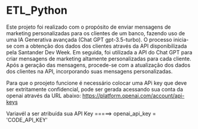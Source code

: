 # ETL_Python

Este projeto foi realizado com o propósito de enviar mensagens de marketing personalizadas para os clientes de um banco, fazendo uso de uma IA Generativa avançada (Chat GPT gpt-3.5-turbo).
O processo inicia-se com a obtenção dos dados dos clientes através da API disponibilizada pela Santander Dev Week. Em seguida, foi utilizada a API do Chat GPT para criar mensagens de marketing altamente personalizadas para cada cliente.
Após a geração das mensagens, procede-se com a atualização dos dados dos clientes na API, incorporando suas mensagens personalizadas.

Para que o proojeto funcione é necessário colocar uma APi key que deve ser extritamente confidencial, pode ser gerada acessando sua conta da openai através da URL abaixo:
https://platform.openai.com/account/api-keys

Variavél a ser atribuída sua API Key =====> openai_api_key = 'CODE_API_KEY'
